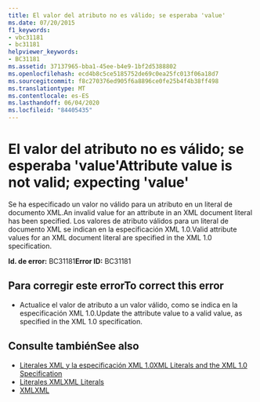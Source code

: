 ```yaml
---
title: El valor del atributo no es válido; se esperaba 'value'
ms.date: 07/20/2015
f1_keywords:
- vbc31181
- bc31181
helpviewer_keywords:
- BC31181
ms.assetid: 37137965-bba1-45ee-b4e9-1bf2d5388802
ms.openlocfilehash: ecd4b8c5ce5185752de69c0ea25fc013f06a18d7
ms.sourcegitcommit: f8c270376ed905f6a8896ce0fe25b4f4b38ff498
ms.translationtype: MT
ms.contentlocale: es-ES
ms.lasthandoff: 06/04/2020
ms.locfileid: "84405435"
---
```

# <a name="attribute-value-is-not-valid-expecting-value"></a><span data-ttu-id="d0251-102">El valor del atributo no es válido; se esperaba 'value'</span><span class="sxs-lookup"><span data-stu-id="d0251-102">Attribute value is not valid; expecting 'value'</span></span>
<span data-ttu-id="d0251-103">Se ha especificado un valor no válido para un atributo en un literal de documento XML.</span><span class="sxs-lookup"><span data-stu-id="d0251-103">An invalid value for an attribute in an XML document literal has been specified.</span></span> <span data-ttu-id="d0251-104">Los valores de atributo válidos para un literal de documento XML se indican en la especificación XML 1.0.</span><span class="sxs-lookup"><span data-stu-id="d0251-104">Valid attribute values for an XML document literal are specified in the XML 1.0 specification.</span></span>  
  
 <span data-ttu-id="d0251-105">**Id. de error:** BC31181</span><span class="sxs-lookup"><span data-stu-id="d0251-105">**Error ID:** BC31181</span></span>  
  
## <a name="to-correct-this-error"></a><span data-ttu-id="d0251-106">Para corregir este error</span><span class="sxs-lookup"><span data-stu-id="d0251-106">To correct this error</span></span>  
  
- <span data-ttu-id="d0251-107">Actualice el valor de atributo a un valor válido, como se indica en la especificación XML 1.0.</span><span class="sxs-lookup"><span data-stu-id="d0251-107">Update the attribute value to a valid value, as specified in the XML 1.0 specification.</span></span>  
  
## <a name="see-also"></a><span data-ttu-id="d0251-108">Consulte también</span><span class="sxs-lookup"><span data-stu-id="d0251-108">See also</span></span>

- [<span data-ttu-id="d0251-109">Literales XML y la especificación XML 1.0</span><span class="sxs-lookup"><span data-stu-id="d0251-109">XML Literals and the XML 1.0 Specification</span></span>](../programming-guide/language-features/xml/xml-literals-and-the-xml-1-0-specification.md)
- [<span data-ttu-id="d0251-110">Literales XML</span><span class="sxs-lookup"><span data-stu-id="d0251-110">XML Literals</span></span>](../language-reference/xml-literals/index.md)
- [<span data-ttu-id="d0251-111">XML</span><span class="sxs-lookup"><span data-stu-id="d0251-111">XML</span></span>](../programming-guide/language-features/xml/index.md)
